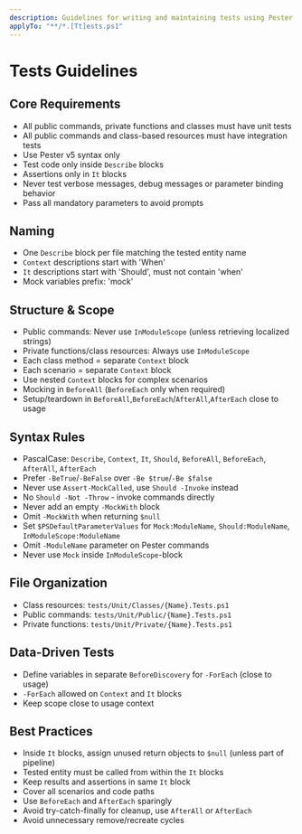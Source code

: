 ```yaml
---
description: Guidelines for writing and maintaining tests using Pester.
applyTo: "**/*.[Tt]ests.ps1"
---
```


# Tests Guidelines

## Core Requirements
- All public commands, private functions and classes must have unit tests
- All public commands and class-based resources must have integration tests
- Use Pester v5 syntax only
- Test code only inside `Describe` blocks
- Assertions only in `It` blocks
- Never test verbose messages, debug messages or parameter binding behavior
- Pass all mandatory parameters to avoid prompts

## Naming
- One `Describe` block per file matching the tested entity name
- `Context` descriptions start with 'When'
- `It` descriptions start with 'Should', must not contain 'when'
- Mock variables prefix: 'mock'

## Structure & Scope
- Public commands: Never use `InModuleScope` (unless retrieving localized strings)
- Private functions/class resources: Always use `InModuleScope`
- Each class method = separate `Context` block
- Each scenario = separate `Context` block
- Use nested `Context` blocks for complex scenarios
- Mocking in `BeforeAll` (`BeforeEach` only when required)
- Setup/teardown in `BeforeAll`,`BeforeEach`/`AfterAll`,`AfterEach` close to usage

## Syntax Rules
- PascalCase: `Describe`, `Context`, `It`, `Should`, `BeforeAll`, `BeforeEach`, `AfterAll`, `AfterEach`
- Prefer `-BeTrue`/`-BeFalse` over `-Be $true`/`-Be $false`
- Never use `Assert-MockCalled`, use `Should -Invoke` instead
- No `Should -Not -Throw` - invoke commands directly
- Never add an empty `-MockWith` block
- Omit `-MockWith` when returning `$null`
- Set `$PSDefaultParameterValues` for `Mock:ModuleName`, `Should:ModuleName`, `InModuleScope:ModuleName`
- Omit `-ModuleName` parameter on Pester commands
- Never use `Mock` inside `InModuleScope`-block

## File Organization
- Class resources: `tests/Unit/Classes/{Name}.Tests.ps1`
- Public commands: `tests/Unit/Public/{Name}.Tests.ps1`
- Private functions: `tests/Unit/Private/{Name}.Tests.ps1`

## Data-Driven Tests
- Define variables in separate `BeforeDiscovery` for `-ForEach` (close to usage)
- `-ForEach` allowed on `Context` and `It` blocks
- Keep scope close to usage context

## Best Practices
- Inside `It` blocks, assign unused return objects to `$null` (unless part of pipeline)
- Tested entity must be called from within the `It` blocks
- Keep results and assertions in same `It` block
- Cover all scenarios and code paths
- Use `BeforeEach` and `AfterEach` sparingly
- Avoid try-catch-finally for cleanup, use `AfterAll` or `AfterEach`
- Avoid unnecessary remove/recreate cycles
